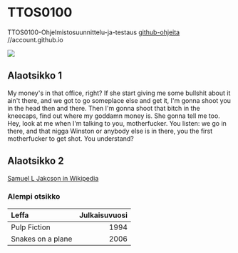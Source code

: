 # TTOS0100
TTOS0100-Ohjelmistosuunnittelu-ja-testaus
[github-ohjeita](https://guides.github.com/features/mastering-markdown/)
//account.github.io

![](https://i0.wp.com/laughingsquid.com/wp-content/uploads/0367.jpg?resize=525%2C300&ssl=1)

## Alaotsikko 1
<!-- start slipsum code -->

My money's in that office, right? If she start giving me some bullshit about it ain't there, and we got to go someplace else and get it, I'm gonna shoot you in the head then and there. Then I'm gonna shoot that bitch in the kneecaps, find out where my goddamn money is. She gonna tell me too. Hey, look at me when I'm talking to you, motherfucker. You listen: we go in there, and that nigga Winston or anybody else is in there, you the first motherfucker to get shot. You understand?

<!-- end slipsum code -->

## Alaotsikko 2

[Samuel L Jakcson in Wikipedia](https://en.wikipedia.org/wiki/Samuel_L._Jackson)

### Alempi otsikko

| Leffa | Julkaisuvuosi |
|:------|--------------:|
| Pulp Fiction | 1994 |
| Snakes on a plane | 2006 |
